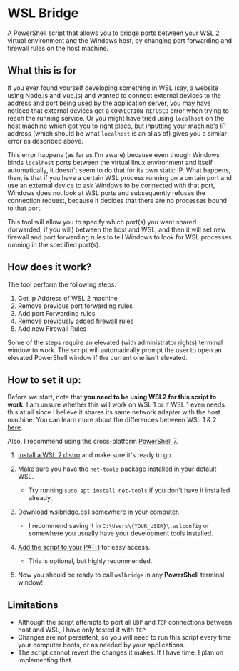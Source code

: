 # WSL Bridge

A PowerShell script that allows you to bridge ports between your WSL 2 virtual environment and the Windows host, by changing port forwarding and firewall rules on the host machine.

## What this is for

If you ever found yourself developing something in WSL (say, a website using Node.js and Vue.js) and wanted to connect external devices to the address and port being used by the application server, you may have noticed that external devices get a `CONNECTION REFUSED` error when trying to reach the running service. Or you might have tried using `localhost` on the host machine which got you to right place, but inputting your machine's IP address (which should be what `localhost` is an alias of) gives you a similar error as described above.

This error happens (as far as I'm aware) because even though Windows binds `localhost` ports between the virtual linux environment and itself automatically, it doesn't seem to do that for its own static IP. What happens, then, is that if you have a certain WSL process running on a certain port and use an external device to ask Windows to be connected with that port, Windows does not look at WSL ports and subsequently refuses the connection request, because it decides that there are no processes bound to that port.

This tool will allow you to specify which port(s) you want shared (forwarded, if you will) between the host and WSL, and then it will set new firewall and port forwarding rules to tell Windows to look for WSL processes running in the specified port(s).

## How does it work?

The tool perform the following steps:

1. Get Ip Address of WSL 2 machine
2. Remove previous port forwarding rules
3. Add port Forwarding rules
4. Remove previously added firewall rules
5. Add new Firewall Rules

Some of the steps require an elevated (with administrator rights) terminal window to work. The script will automatically prompt the user to open an elevated PowerShell window if the current one isn't elevated.

## How to set it up:

Before we start, note that **you need to be using WSL2 for this script to work**. I am unsure whether this will work on WSL 1 or if WSL 1 even needs this at all since I believe it shares its same network adapter with the host machine. You can learn more about the differences between WSL 1 & 2 [here](https://docs.microsoft.com/en-us/windows/wsl/compare-versions).

Also, I recommend using the cross-platform [PowerShell 7](https://docs.microsoft.com/en-us/powershell/scripting/whats-new/what-s-new-in-powershell-70?view=powershell-7.1).

1. [Install a WSL 2 distro](https://docs.microsoft.com/en-us/windows/wsl/install-win10) and make sure it's ready to go.

2. Make sure you have the `net-tools` package installed in your default WSL.

   - Try running `sudo apt install net-tools` if you don't have it installed already.

3. Download [wslbridge.ps1](https://raw.githubusercontent.com/rogvc/wslbridge/main/wslbridge.ps1) somewhere in your computer.

   - I recommend saving it in `C:\Users\{YOUR_USER}\.wslconfig` or somewhere you usually have your development tools installed.

4. [Add the script to your PATH](https://medium.com/@kevinmarkvi/how-to-add-executables-to-your-path-in-windows-5ffa4ce61a53#:~:text=May%2025%2C%202016%20%C2%B7%202%20min%20read%201,and%20add%20the%20file%20path%20to%20the%20list) for easy access.

   - This is optional, but highly recommended.

5. Now you should be ready to call `wslbridge` in any **PowerShell** terminal window!

## Limitations

- Although the script attempts to port all `UDP` and `TCP` connections between host and WSL, I have only tested it with `TCP`
- Changes are not persistent, so you will need to run this script every time your computer boots, or as needed by your applications.
- The script cannot revert the changes it makes. If I have time, I plan on implementing that.
